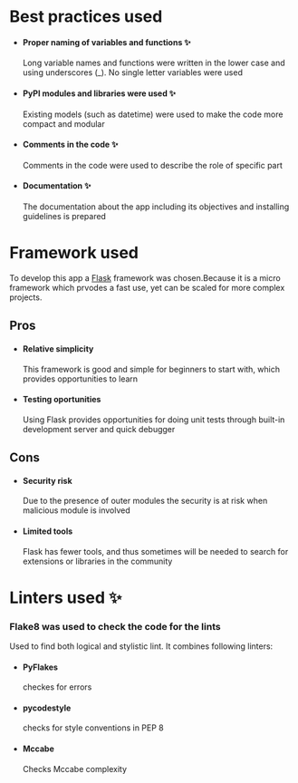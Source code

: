 # Best practices used
- #### Proper naming of variables and functions ✨
    Long variable names and functions were written in the lower case and using underscores (_). No single letter variables were used
- #### PyPI modules and libraries were used ✨
    Existing models (such as datetime) were used to make the code more compact and modular
- #### Comments in the code ✨
    Comments in the code were used to describe the role of specific part
- #### Documentation ✨
    The documentation about the app including its objectives and installing guidelines is prepared

# Framework used

To develop this app a [Flask] framework was chosen.Because it is a micro framework which prvodes a fast use, yet can be scaled for more complex projects.

## Pros
- #### Relative simplicity
    This framework is good and simple for beginners to start with, which provides opportunities to learn
- #### Testing oportunities
    Using Flask provides opportunities for doing unit tests through built-in development server and quick debugger

## Cons

- #### Security risk
    Due to the presence of outer modules the security is at risk when malicious module is involved
- #### Limited tools
    Flask has fewer tools, and thus sometimes will be needed to search for extensions or libraries in the community

# Linters used ✨

### Flake8 was used to check the code for the lints
Used to find both logical and stylistic lint. It combines following linters:
-  #### PyFlakes
    checkes for errors
-  #### pycodestyle
    checks for style conventions in PEP 8
-  #### Mccabe
    Checks Mccabe complexity



 [Flask]: <https://github.com/joemccann/dillinger>
 [WorldTimeApi]: <http://worldtimeapi.org/>